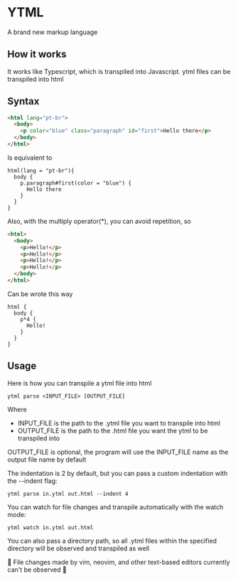 # YTML

A brand new markup language

## How it works

It works like Typescript, which is transpiled into Javascript. ytml files can be transpiled into html

## Syntax

```html
<html lang="pt-br">
  <body>
    <p color="blue" class="paragraph" id="first">Hello there</p>
  </body>
</html>
```

Is equivalent to

```
html(lang = "pt-br"){
  body {
    p.paragraph#first(color = "blue") {
      Hello there
    }
  }
}
```

Also, with the multiply operator(\*), you can avoid repetition, so

```html
<html>
  <body>
    <p>Hello!</p>
    <p>Hello!</p>
    <p>Hello!</p>
    <p>Hello!</p>
  </body>
</html>
```

Can be wrote this way

```
html {
  body {
    p*4 {
      Hello!
    }
  }
}
```

## Usage

Here is how you can transpile a ytml file into html

`ytml parse <INPUT_FILE> [OUTPUT_FILE]`

Where

- INPUT_FILE is the path to the .ytml file you want to transpile into html
- OUTPUT_FILE is the path to the .html file you want the ytml to be transpiled into

OUTPUT_FILE is optional, the program will use the INPUT_FILE name as the output file name by default

The indentation is 2 by default, but you can pass a custom indentation with the --indent flag:

`ytml parse in.ytml out.html --indent 4`

You can watch for file changes and transpile automatically with the watch mode:

`ytml watch in.ytml out.html`

You can also pass a directory path, so all .ytml files within the specified directory will be observed and transpiled as well

🚧 File changes made by vim, neovim, and other text-based editors currently can't be observed 🚧
